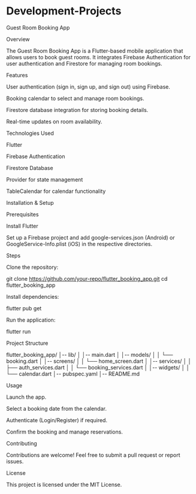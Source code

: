 # Development-Projects

Guest Room Booking App

Overview

The Guest Room Booking App is a Flutter-based mobile application that allows users to book guest rooms. It integrates Firebase Authentication for user authentication and Firestore for managing room bookings.

Features

User authentication (sign in, sign up, and sign out) using Firebase.

Booking calendar to select and manage room bookings.

Firestore database integration for storing booking details.

Real-time updates on room availability.

Technologies Used

Flutter

Firebase Authentication

Firestore Database

Provider for state management

TableCalendar for calendar functionality

Installation & Setup

Prerequisites

Install Flutter

Set up a Firebase project and add google-services.json (Android) or GoogleService-Info.plist (iOS) in the respective directories.

Steps

Clone the repository:

git clone https://github.com/your-repo/flutter_booking_app.git
cd flutter_booking_app

Install dependencies:

flutter pub get

Run the application:

flutter run

Project Structure

flutter_booking_app/
│-- lib/
│   │-- main.dart
│   │-- models/
│   │   └── booking.dart
│   │-- screens/
│   │   └── home_screen.dart
│   │-- services/
│   │   ├── auth_services.dart
│   │   └── booking_services.dart
│   │-- widgets/
│   │   └── calendar.dart
│-- pubspec.yaml
│-- README.md

Usage

Launch the app.

Select a booking date from the calendar.

Authenticate (Login/Register) if required.

Confirm the booking and manage reservations.

Contributing

Contributions are welcome! Feel free to submit a pull request or report issues.

License

This project is licensed under the MIT License.

